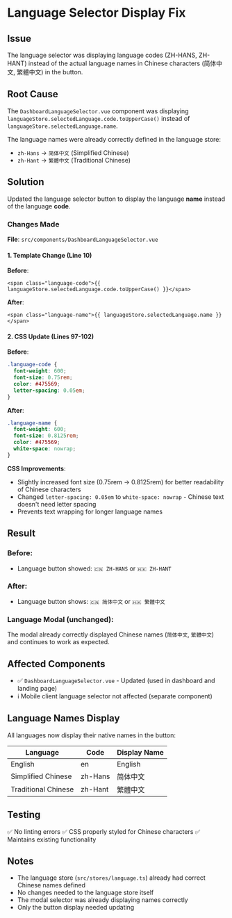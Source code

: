 # Language Selector Display Fix

## Issue

The language selector was displaying language codes (ZH-HANS, ZH-HANT) instead of the actual language names in Chinese characters (简体中文, 繁體中文) in the button.

## Root Cause

The `DashboardLanguageSelector.vue` component was displaying `languageStore.selectedLanguage.code.toUpperCase()` instead of `languageStore.selectedLanguage.name`.

The language names were already correctly defined in the language store:
- `zh-Hans` → `简体中文` (Simplified Chinese)
- `zh-Hant` → `繁體中文` (Traditional Chinese)

## Solution

Updated the language selector button to display the language **name** instead of the language **code**.

### Changes Made

**File**: `src/components/DashboardLanguageSelector.vue`

#### 1. Template Change (Line 10)

**Before**:
```vue
<span class="language-code">{{ languageStore.selectedLanguage.code.toUpperCase() }}</span>
```

**After**:
```vue
<span class="language-name">{{ languageStore.selectedLanguage.name }}</span>
```

#### 2. CSS Update (Lines 97-102)

**Before**:
```css
.language-code {
  font-weight: 600;
  font-size: 0.75rem;
  color: #475569;
  letter-spacing: 0.05em;
}
```

**After**:
```css
.language-name {
  font-weight: 600;
  font-size: 0.8125rem;
  color: #475569;
  white-space: nowrap;
}
```

**CSS Improvements**:
- Slightly increased font size (0.75rem → 0.8125rem) for better readability of Chinese characters
- Changed `letter-spacing: 0.05em` to `white-space: nowrap` - Chinese text doesn't need letter spacing
- Prevents text wrapping for longer language names

## Result

### Before:
- Language button showed: `🇨🇳 ZH-HANS` or `🇭🇰 ZH-HANT`

### After:
- Language button shows: `🇨🇳 简体中文` or `🇭🇰 繁體中文`

### Language Modal (unchanged):
The modal already correctly displayed Chinese names (`简体中文`, `繁體中文`) and continues to work as expected.

## Affected Components

- ✅ `DashboardLanguageSelector.vue` - Updated (used in dashboard and landing page)
- ℹ️ Mobile client language selector not affected (separate component)

## Language Names Display

All languages now display their native names in the button:

| Language | Code | Display Name |
|----------|------|-------------|
| English | en | English |
| Simplified Chinese | zh-Hans | 简体中文 |
| Traditional Chinese | zh-Hant | 繁體中文 |

## Testing

✅ No linting errors
✅ CSS properly styled for Chinese characters
✅ Maintains existing functionality

## Notes

- The language store (`src/stores/language.ts`) already had correct Chinese names defined
- No changes needed to the language store itself
- The modal selector was already displaying names correctly
- Only the button display needed updating



